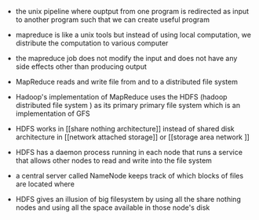 - the unix pipeline where ouptput from one program is redirected as input to another program such that we can create useful program 
- mapreduce is like a unix tools but instead of using local computation, we distribute the computation to various computer 

- the mapreduce job does not modify the input and does not have any side effects other than producing output
- MapReduce reads and write file from and to a distributed file system 
- Hadoop's implementation of MapReduce uses the HDFS (hadoop distributed file system ) as its primary primary file system which is an implementation of GFS

- HDFS works in [[share nothing architecture]] instead of shared disk architecture in [[network attached storage]] or [[storage area network ]] 
- HDFS has a daemon process running in each node that runs a service that allows other nodes to read and write into the file system 
- a central server called NameNode keeps track of which blocks of files are located where
- HDFS gives an illusion of big filesystem by using all the share nothing nodes and using all the space available in those node's disk 


